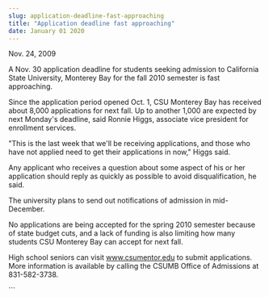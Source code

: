 ```yaml
---
slug: application-deadline-fast-approaching
title: "Application deadline fast approaching"
date: January 01 2020
---
```


 
<p>Nov. 24, 2009</p>
<p>
  A Nov. 30 application deadline for students seeking admission to California
  State University, Monterey Bay for the fall 2010 semester is fast approaching.
</p>
<p>
  Since the application period opened Oct. 1, CSU Monterey Bay has received
  about 8,000 applications for next fall. Up to another 1,000 are expected by
  next Monday's deadline, said Ronnie Higgs, associate vice president for
  enrollment services.
</p>
<p>
  "This is the last week that we'll be receiving applications, and those who
  have not applied need to get their applications in now," Higgs said.
</p>
<p>
  Any applicant who receives a question about some aspect of his or her
  application should reply as quickly as possible to avoid disqualification, he
  said.
</p>
<p>
  The university plans to send out notifications of admission in mid-December.
</p>
<p>
  No applications are being accepted for the spring 2010 semester because of
  state budget cuts, and a lack of funding is also limiting how many students
  CSU Monterey Bay can accept for next fall.
</p>
<p>
  High school seniors can visit
  <a href="https://www.csumentor.edu" title="www.csumentor.edu"
    >www.csumentor.edu</a
  >
  to submit applications. More information is available by calling the CSUMB
  Office of Admissions at 831-582-3738.
</p>
```
